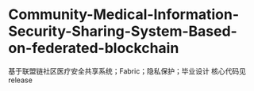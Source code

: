 # Community-Medical-Information-Security-Sharing-System-Based-on-federated-blockchain
基于联盟链社区医疗安全共享系统；Fabric；隐私保护；毕业设计
核心代码见release

